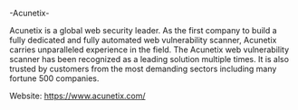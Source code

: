 -Acunetix-

Acunetix is a global web security leader. As the first company to build a fully dedicated and fully automated web vulnerability scanner, Acunetix carries unparalleled experience in the field. The Acunetix web vulnerability scanner has been recognized as a leading solution multiple times. It is also trusted by customers from the most demanding sectors including many fortune 500 companies.

Website: https://www.acunetix.com/
